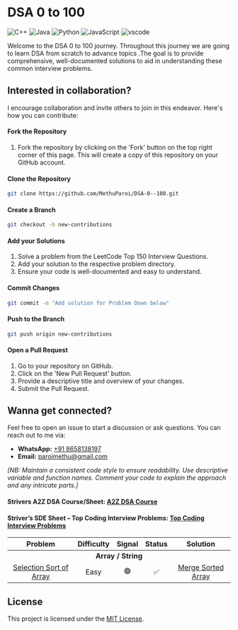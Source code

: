 # DSA 0 to 100

<p>
  <img
    src="https://custom-icon-badges.herokuapp.com/badge/C++-9C033A.svg?logo=cpp2&amp;logoColor=white"
    alt="C++"
  />
  <img
    src="https://custom-icon-badges.herokuapp.com/badge/Java-E34F26.svg?logo=java&amp;logoColor=white"
    alt="Java"
  />
  <img
    src="https://img.shields.io/badge/Python-0078D7.svg?logo=python&amp;logoColor=white"
    alt="Python"
  />
<img
    src="https://img.shields.io/badge/JavaScript-F7DF1E.svg?logo=JavaScript&logoColor=black"
    alt="JavaScript"
  />
  <img
    src="https://img.shields.io/badge/Visual_Studio_Code-0078D4?logo=visual%20studio%20code&amp;logoColor=white"
    alt="vscode"
  />
</p>
<p>
  Welcome to the DSA 0 to 100 journey. Throughout this journey we are going to learn DSA from scratch to advance topics .The goal is to provide comprehensive, well-documented solutions to aid in understanding these common interview problems.
</p>

## Interested in collaboration?

I encourage collaboration and invite others to join in this endeavor. Here's how you can contribute:

#### Fork the Repository

1. Fork the repository by clicking on the 'Fork' button on the top right corner of this page. This will create a copy of this repository on your GitHub account.

#### Clone the Repository

```bash
git clone https://github.com/MethuParoi/DSA-0--100.git
```

#### Create a Branch

```bash
git checkout -b new-contributions
```

#### Add your Solutions

1. Solve a problem from the LeetCode Top 150 Interview Questions.
2. Add your solution to the respective problem directory.
3. Ensure your code is well-documented and easy to understand.

#### Commit Changes

```bash
git commit -m "Add solution for Problem Down below"
```

#### Push to the Branch

```bash
git push origin new-contributions
```

#### Open a Pull Request

1. Go to your repository on GitHub.
2. Click on the 'New Pull Request' button.
3. Provide a descriptive title and overview of your changes.
4. Submit the Pull Request.

## Wanna get connected?

Feel free to open an issue to start a discussion or ask questions. You can reach out to me via:

- **WhatsApp:** [+91 8658138197](https://wa.me/918658138197)
- **Email:** [paroimethu@gmail.com](mailto:paroimethu@gmail.com)

<i>[NB: Maintain a consistent code style to ensure readability. Use descriptive variable and function names. Comment your code to explain the approach and any intricate parts.]</i>

#### Strivers A2Z DSA Course/Sheet: <a href="https://takeuforward.org/strivers-a2z-dsa-course/strivers-a2z-dsa-course-sheet-2/" target="_blank">A2Z DSA Course</a>


#### Striver’s SDE Sheet – Top Coding Interview Problems: <a href="https://takeuforward.org/interviews/strivers-sde-sheet-top-coding-interview-problems/" target="_blank">Top Coding Interview Problems</a>

<table>
  <thead>
    <tr>
      <th>Problem</th>
      <th>Difficulty</th>
      <th>Signal</th>
      <th>Status</th>
      <th>Solution</th>
    </tr>
  </thead>
  <tbody>
    <tr>
      <td colspan="5" align="center">
        <strong>Array / String</strong>
      </td>
    </tr>
    <tr>
      <td align="center"><a href="https://www.codingninjas.com/studio/problems/selection-sort_624469?utm_source=striver&utm_medium=website&utm_campaign=a_zcoursetuf" target="_blank"> Selection Sort of Array</a></td>
      <td align="center">Easy</td>
      <td align="center">🟢</td>
      <td align="center">✅</td>
      <td align="center"><a href="https://github.com/MethuParoi/DSA-1--100/blob/main/code/selection-sort.cpp" target="_blank">Merge Sorted Array</a></td>
    </tr>
    
    
  </tbody>
</table>

## License

This project is licensed under the [MIT License](LICENSE).

